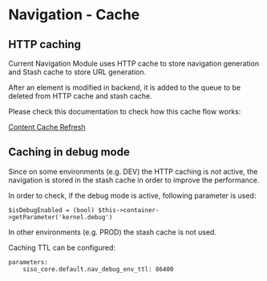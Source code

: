 #  Navigation - Cache 

## HTTP caching

Current Navigation Module uses HTTP cache to store navigation generation and Stash cache to store URL generation.

After an element is modified in backend, it is added to the queue to be deleted from HTTP cache and stash cache.

Please check this documentation to check how this cache flow works:

[Content Cache Refresh](Content-Cache-Refresh_23560351.html)

## Caching in debug mode

Since on some environments (e.g. DEV) the HTTP caching is not active, the navigation is stored in the stash cache in order to improve the performance.

In order to check, if the debug mode is active, following parameter is used:

``` 
$isDebugEnabled = (bool) $this->container->getParameter('kernel.debug')
```

 In other environments (e.g. PROD) the stash cache is not used.

Caching TTL can be configured:

``` 
parameters:    
    siso_core.default.nav_debug_env_ttl: 86400
```
